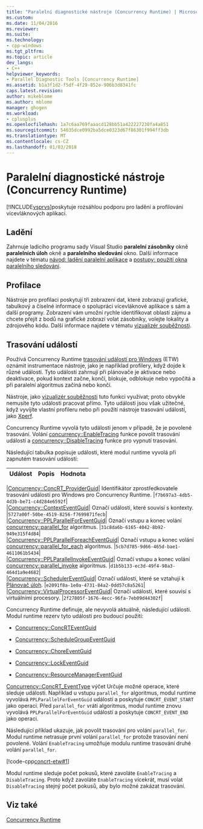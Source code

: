 ```yaml
---
title: "Paralelní diagnostické nástroje (Concurrency Runtime) | Microsoft Docs"
ms.custom: 
ms.date: 11/04/2016
ms.reviewer: 
ms.suite: 
ms.technology:
- cpp-windows
ms.tgt_pltfrm: 
ms.topic: article
dev_langs:
- C++
helpviewer_keywords:
- Parallel Diagnostic Tools [Concurrency Runtime]
ms.assetid: b1a3f1d2-f5df-4f29-852e-906b3d8341fc
caps.latest.revision: 
author: mikeblome
ms.author: mblome
manager: ghogen
ms.workload:
- cplusplus
ms.openlocfilehash: 1a7c6aa769faaacd128bb51a422227230fa4a851
ms.sourcegitcommit: 54035dce0992ba5dce0323d67f86301f994ff3db
ms.translationtype: MT
ms.contentlocale: cs-CZ
ms.lasthandoff: 01/03/2018
---
```

# <a name="parallel-diagnostic-tools-concurrency-runtime"></a>Paralelní diagnostické nástroje (Concurrency Runtime)
[!INCLUDE[vsprvs](../../assembler/masm/includes/vsprvs_md.md)]poskytuje rozsáhlou podporu pro ladění a profilování vícevláknových aplikací.  
  
## <a name="debugging"></a>Ladění  
 Zahrnuje ladicího programu sady Visual Studio **paralelní zásobníky** okně **paralelních úloh** okně a **paralelního sledování** okno. Další informace najdete v tématu [návod: ladění paralelní aplikace](/visualstudio/debugger/walkthrough-debugging-a-parallel-application) a [postupy: použití okna paralelního sledování](/visualstudio/debugger/how-to-use-the-parallel-watch-window).  
  
## <a name="profiling"></a>Profilace  
 Nástroje pro profilaci poskytují tři zobrazení dat, které zobrazují grafické, tabulkový a číselné informace o spolupráci vícevláknové aplikace s sám a další programy. Zobrazení vám umožní rychle identifikovat oblastí zájmu a chcete přejít z bodů na grafické zobrazí volat zásobníky, volejte lokality a zdrojového kódu. Další informace najdete v tématu [vizualizér souběžnosti](/visualstudio/profiling/concurrency-visualizer).  
  
## <a name="event-tracing"></a>Trasování událostí  
 Používá Concurrency Runtime [trasování událostí pro Windows](http://msdn.microsoft.com/library/windows/desktop/bb968803) (ETW) oznámit instrumentace nástroje, jako je například profilery, když dojde k různé události. Tyto události zahrnují při plánovače je aktivace nebo deaktivace, pokud kontext začne, končí, blokuje, odblokuje nebo vypočítá a při paralelní algoritmus začíná nebo končí.  
  
 Nástroje, jako [vizualizér souběžnosti](/visualstudio/profiling/concurrency-visualizer) tuto funkci využívat; proto obvykle nemusíte tyto události pracovat přímo. Tyto události jsou však užitečné, když vyvíjíte vlastní profileru nebo při použití nástroje trasování událostí, jako [Xperf](http://go.microsoft.com/fwlink/p/?linkid=160628).  
  
 Concurrency Runtime vyvolá tyto události jenom v případě, že je povolené trasování. Volání [concurrency::EnableTracing](reference/concurrency-namespace-functions.md#enabletracing) funkce povolit trasování událostí a [concurrency::DisableTracing](reference/concurrency-namespace-functions.md#disabletracing) funkce pro vypnutí trasování.  
  
 Následující tabulka popisuje události, které modul runtime vyvolá při zapnutém trasování událostí:  
  
|Událost|Popis|Hodnota|  
|-----------|-----------------|-----------|  

|[Concurrency::ConcRT_ProviderGuid](reference/concurrency-namespace-constants1.md#concrt_providerguid)| Identifikátor zprostředkovatele trasování událostí pro Windows pro Concurrency Runtime. |`f7b697a3-4db5-4d3b-be71-c4d284e6592f`|  
|[Concurrency::ContextEventGuid](reference/concurrency-namespace-constants1.md#contexteventguid)| Označí události, které souvisí s kontexty. |`5727a00f-50be-4519-8256-f7699871fecb`|  
|[Concurrency::PPLParallelForEventGuid](reference/concurrency-namespace-constants1.md#pplparallelforeventguid)| Označí vstupu a konec volání [concurrency::parallel_for](reference/concurrency-namespace-functions.md#parallel_for) algoritmus. |`31c8da6b-6165-4042-8b92-949e315f4d84`|  
|[Concurrency::PPLParallelForeachEventGuid](reference/concurrency-namespace-constants1.md#pplparallelforeacheventguid)| Označí vstupu a konec volání [concurrency::parallel_for_each](reference/concurrency-namespace-functions.md#parallel_for_each) algoritmus. |`5cb7d785-9d66-465d-bae1-4611061b5434`|  
|[Concurrency::PPLParallelInvokeEventGuid](reference/concurrency-namespace-constants1.md#pplparallelinvokeeventguid)| Označí vstupu a konec volání [concurrency::parallel_invoke](reference/concurrency-namespace-functions.md#parallel_invoke) algoritmus. |`d1b5b133-ec3d-49f4-98a3-464d1a9e4682`|  
|[Concurrency::SchedulerEventGuid](reference/concurrency-namespace-constants1.md#schedulereventguid)| Označí události, které se vztahují k [Plánovač úloh](../../parallel/concrt/task-scheduler-concurrency-runtime.md). |`e2091f8a-1e0a-4731-84a2-0dd57c8a5261`|  
|[Concurrency::VirtualProcessorEventGuid](reference/concurrency-namespace-constants1.md#virtualprocessoreventguid)| Označí události, které souvisí s virtuálními procesory. |`2f27805f-1676-4ecc-96fa-7eb09d44302f`|  
  
 Concurrency Runtime definuje, ale nevyvolá aktuálně, následující události. Modul runtime rezerv tyto události pro budoucí použití:  
  
-   [Concurrency::ConcRTEventGuid](reference/concurrency-namespace-constants1.md#concrteventguid)  
  
-   [Concurrency::ScheduleGroupEventGuid](reference/concurrency-namespace-constants1.md#schedulereventguid)  
  
-   [Concurrency::ChoreEventGuid](reference/concurrency-namespace-constants1.md#choreeventguid)  
  
-   [Concurrency::LockEventGuid](reference/concurrency-namespace-constants1.md#lockeventguid)  
  
-   [Concurrency::ResourceManagerEventGuid](reference/concurrency-namespace-constants1.md#resourcemanagereventguid)  
  
 [Concurrency::ConcRT_EventType](reference/concurrency-namespace-enums.md#concrt_eventtype) výčet Určuje možné operace, které sleduje události. Například u vstupu `parallel_for` algoritmus, modul runtime vyvolává `PPLParallelForEventGuid` událostí a poskytuje `CONCRT_EVENT_START` jako operaci. Před `parallel_for` vrátí algoritmus, modul runtime znovu vyvolává `PPLParallelForEventGuid` událostí a poskytuje `CONCRT_EVENT_END` jako operaci.  
  
 Následující příklad ukazuje, jak povolit trasování pro volání `parallel_for`. Modul runtime netrasuje první volání `parallel_for` protože trasování není povolené. Volání `EnableTracing` umožňuje modulu runtime trasování druhé volání `parallel_for`.  
  
 [!code-cpp[concrt-etw#1](../../parallel/concrt/codesnippet/cpp/parallel-diagnostic-tools-concurrency-runtime_1.cpp)]  
  
 Modul runtime sleduje počet pokusů, které zavoláte `EnableTracing` a `DisableTracing`. Proto když zavoláte `EnableTracing` vícekrát, musí volat `DisableTracing` stejný počet pokusů, aby bylo možné zakázat trasování.  
  
## <a name="see-also"></a>Viz také  
 [Concurrency Runtime](../../parallel/concrt/concurrency-runtime.md)

